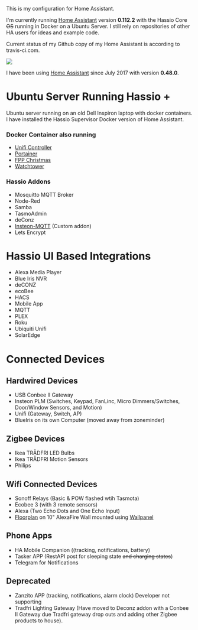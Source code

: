 This is my configuration for Home Assistant.

I'm currently running [Home Assistant](https://home-assistant.io) version __0.112.2__ with the Hassio Core ~~OS~~ running in Docker on a Ubuntu Server. 
I still rely on repositories of other HA users for ideas and example code. 

Current status of my Github copy of my Home Assistant is according to travis-ci.com.

<a href="https://travis-ci.com/djryan012/homeassistant-config"><img src="https://travis-ci.com/djryan012/homeassistant-config.svg?branch=master"/></a>

I have been using [Home Assistant](https://home-assistant.io) since July 2017 with version __0.48.0__.


# Ubuntu Server Running Hassio +
Ubuntu server running on an old Dell Inspiron laptop with docker containers. I have installed the Hassio Supervisor Docker version of Home Assistant.

### Docker Container also running
* <a href="https://unifi-network.ui.com/">Unifi Controller</a>
* <a href="* https://www.portainer.io/">Portainer</a>
* <a href= "https://github.com/FalconChristmas/fpp">FPP Christmas</a>
* <a href= "https://containrrr.dev/watchtower">Watchtower</a>

### Hassio Addons
* Mosquitto MQTT Broker 
* Node-Red
* Samba
* TasmoAdmin
* deConz
* <a href="https://github.com/TD22057/insteon-mqtt">Insteon-MQTT</a> (Custom addon)
* Lets Encrypt

# Hassio UI Based Integrations
* Alexa Media Player
* Blue Iris NVR
* deCONZ
* ecoBee
* HACS
* Mobile App
* MQTT
* PLEX
* Roku
* Ubiquiti Unifi
* SolarEdge

# Connected Devices
## Hardwired Devices
* USB Conbee II Gateway
* Insteon  PLM (Switches, Keypad, FanLinc, Micro Dimmers/Switches, Door/Window Sensors, and Motion)  
* Unifi (Gateway, Switch, AP)
* BlueIris on its own Computer (moved away from zoneminder)

## Zigbee Devices
* Ikea TRÅDFRI LED Bulbs
* Ikea TRÅDFRI Motion Sensors
* Philips 

## Wifi Connected Devices
* Sonoff Relays (Basic & POW flashed wtih Tasmota)
* Ecobee 3 (with 3 remote sensors)
* Alexa (Two Echo Dots and One Echo Input)
* <a href="https://github.com/pkozul/ha-floorplan">Floorplan</a> on 10" AlexaFire Wall mounted using <a href="https://github.com/thanksmister/wallpanel-android">Wallpanel</a>

## Phone Apps
* HA Mobile Companion ((tracking, notifications, battery)
* Tasker APP (RestAPI post for sleeping state ~~and charging states~~)
* Telegram for Notifications

## Deprecated
* Zanzito APP (tracking, notifications, alarm clock) Developer not supporting
* Tradfri Lighting Gateway (Have moved to Deconz addon with a Conbee II Gateway due Tradfri gateway drop outs and adding other Zigbee products to house).